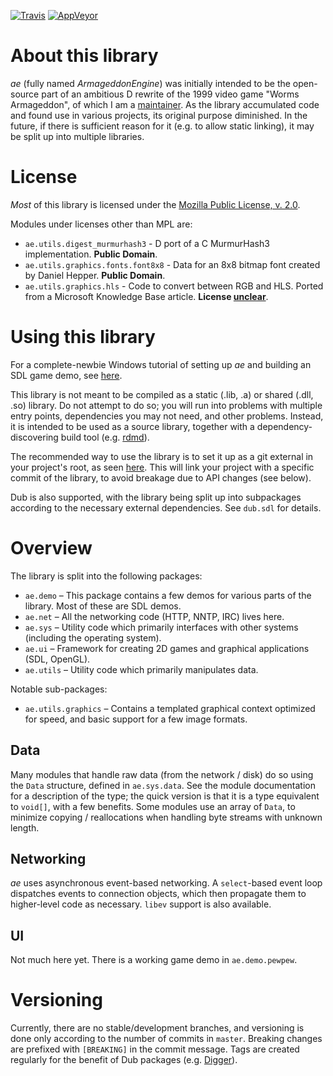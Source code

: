 ﻿[![Travis](https://travis-ci.org/CyberShadow/ae.svg?branch=master)](https://travis-ci.org/CyberShadow/ae) [![AppVeyor](https://ci.appveyor.com/api/projects/status/5stp93xj578fdwwc?svg=true)](https://ci.appveyor.com/project/CyberShadow/ae)

About this library
==================

*ae* (fully named *ArmageddonEngine*) was initially intended to be the open-source part of an ambitious D rewrite of the 1999 video game "Worms Armageddon", of which I am a [maintainer](http://worms2d.info/CyberShadow).
As the library accumulated code and found use in various projects, its original purpose diminished.
In the future, if there is sufficient reason for it (e.g. to allow static linking), it may be split up into multiple libraries.

License
=======

*Most* of this library is licensed under the [Mozilla Public License, v. 2.0](http://mozilla.org/MPL/2.0/).

Modules under licenses other than MPL are:

- `ae.utils.digest_murmurhash3` - D port of a C MurmurHash3 implementation. **Public Domain**.
- `ae.utils.graphics.fonts.font8x8` - Data for an 8x8 bitmap font created by Daniel Hepper. **Public Domain**.
- `ae.utils.graphics.hls` - Code to convert between RGB and HLS. Ported from a Microsoft Knowledge Base article. **License [unclear](https://opensource.stackexchange.com/questions/4779/is-it-legal-to-use-code-from-microsoft-knowledge-base-article-in-an-open-source)**.

Using this library
==================

For a complete-newbie Windows tutorial of setting up *ae* and building an SDL game demo, see [here](http://worms2d.info/4/Development_setup).

This library is not meant to be compiled as a static (.lib, .a) or shared (.dll, .so) library.
Do not attempt to do so; you will run into problems with multiple entry points, dependencies you may not need, and other problems.
Instead, it is intended to be used as a source library, together with a dependency-discovering build tool (e.g. [rdmd](http://dlang.org/rdmd.html)).

The recommended way to use the library is to set it up as a git external in your project's root, as seen [here](https://github.com/CyberShadow/ForumAntiSpam).
This will link your project with a specific commit of the library, to avoid breakage due to API changes (see below).

Dub is also supported, with the library being split up into subpackages according to the necessary external dependencies.
See `dub.sdl` for details.

Overview
========

The library is split into the following packages:

 * `ae.demo` – This package contains a few demos for various parts of the library. Most of these are SDL demos.
 * `ae.net` – All the networking code (HTTP, NNTP, IRC) lives here.
 * `ae.sys` – Utility code which primarily interfaces with other systems (including the operating system).
 * `ae.ui` – Framework for creating 2D games and graphical applications (SDL, OpenGL).
 * `ae.utils` – Utility code which primarily manipulates data.

Notable sub-packages:

 * `ae.utils.graphics` – Contains a templated graphical context optimized for speed, and basic support for a few image formats.

Data
----

Many modules that handle raw data (from the network / disk) do so using the `Data` structure, defined in `ae.sys.data`.
See the module documentation for a description of the type; the quick version is that it is a type equivalent to `void[]`, with a few benefits.
Some modules use an array of `Data`, to minimize copying / reallocations when handling byte streams with unknown length.

Networking
----------

*ae* uses asynchronous event-based networking.
A `select`-based event loop dispatches events to connection objects, which then propagate them to higher-level code as necessary.
`libev` support is also available.

UI
--

Not much here yet.
There is a working game demo in `ae.demo.pewpew`.

Versioning
==========

Currently, there are no stable/development branches, and versioning is done only according to the number of commits in `master`.
Breaking changes are prefixed with `[BREAKING]` in the commit message.
Tags are created regularly for the benefit of Dub packages (e.g. [Digger](https://github.com/CyberShadow/Digger/blob/master/dub.sdl)).
